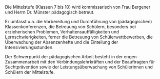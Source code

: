 Die Mittelstufe (Klassen 7 bis 10) wird kommissarisch von Frau Bergener und Herrn Dr. Münster pädagogisch betreut.

Er umfasst u.a. die Vorbereitung und Durchführung von (pädagogischen) Klassenkonferenzen, die Betreuung von Schülern, besonders bei erzieherischen Problemen, Verhaltensauffälligkeiten und Lernschwierigkeiten, ferner die Betreuung von Schülerwettbewerben, die Überwachung der Absenzenhefte und die Einteilung der Intensivierungsstunden.

Der Schwerpunkt der pädagogischen Arbeit besteht in der engen Zusammenarbeit mit den Verbindungslehrkräften und der Beauftragten für Suchtprävention sowie der Leistungsüberwachung von Schülerinnen und Schülern der Mittelstufe.
